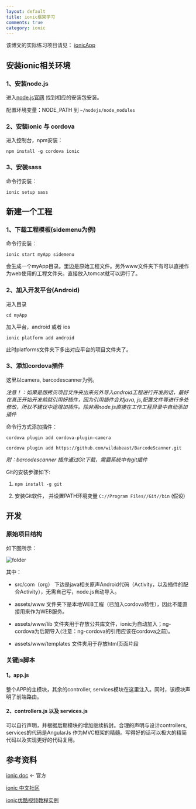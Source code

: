 ```yaml
---
layout: default
title: ionic框架学习
comments: true
category: ionic
---
```



该博文的实际练习项目请见： [ionicApp](https://github.com/WengShengyuan/ionicApp) 


## 安装ionic相关环境

### 1、安装node.js

进入[node.js官网](https://nodejs.org/) 找到相应的安装包安装。

配置环境变量：NODE_PATH 到 `~/nodejs/node_modules`

### 2、安装ionic 与 cordova

进入控制台，npm安装：

`npm install -g cordova ionic`

### 3、安装sass

命令行安装： 

`ionic setup sass`

## 新建一个工程


### 1、下载工程模板(sidemenu为例)

命令行安装： 

`ionic start myApp sidemenu`

会生成一个myApp目录。里边是原始工程文件。另外www文件夹下有可以直接作为web使用的工程文件夹。直接放入tomcat就可以运行了。


### 2、加入开发平台(Android)

进入目录

`cd myApp`

加入平台，android 或者 ios

`ionic platform add android`

此时platforms文件夹下多出对应平台的项目文件夹了。

### 3、添加cordova插件

这里以camera, barcodescanner为例。

*注意！：如果是想拷贝项目文件夹出来另外导入android工程进行开发的话，最好在真正开始开发前就引用好插件，因为引用插件会对java, js,配置文件等进行多处修改，所以不建议中途增加插件。除非用node.js直接在工作工程目录中自动添加插件*

命令行方式添加插件：

`cordova plugin add cordova-plugin-camera`

`cordova plugin add https://github.com/wildabeast/BarcodeScanner.git`

*附：barcodescanner 插件通过Git下载，需要系统中有git插件*

Git的安装步骤如下:

1. `npm install -g git`

2. 安装Git软件， 并设置PATH环境变量 `C://Program Files//Git//bin` (假设)

## 开发

### 原始项目结构

如下图所示：

![folder]({{site.baseurl}}/images/post_images/2015-05-27-ionic-ionicstart/folder.jpg)

其中：

* src/com（org） 下边是java相关原声Android代码（Activity，以及插件的配合Activity），无需自己写，node.js自动导入。

* assets/www 文件夹下是本地WEB工程（已加入cordova特性），因此不能直接用来作为WEB服务。

* assets/www/lib 文件夹用于存放公共库文件，ionic为自动加入；ng-cordova为后期导入(注意：ng-cordova的引用应该在cordova之前)。

* assets/www/templates 文件夹用于存放html页面片段

### 关键js脚本

#### 1。app.js

整个APP的主模块，其余的controller, services模块在这里注入。同时，该模块声明了前端路由。


#### 2、controllers.js 以及  services.js

可以自行声明，并根据后期模块的增加继续拆封。合理的声明与设计controllers, services的代码是AngularJs 作为MVC框架的精髓。写得好的话可以极大的精简代码以及实现更好的代码复用。







## 参考资料

[ionic doc](http://www.ionicframework.com/docs/) <- 官方

[ionic 中文社区](http://ionichina.com/) 

[ionic优酷视频教程实例](http://v.youku.com/v_show/id_XOTM3MDMzOTY0.html?from=s1.8-1-1.2)